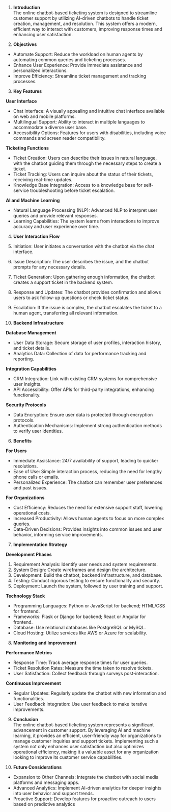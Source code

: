 
1. **Introduction**  
The online chatbot-based ticketing system is designed to streamline customer support by utilizing AI-driven chatbots to handle ticket creation, management, and resolution. This system offers a modern, efficient way to interact with customers, improving response times and enhancing user satisfaction.

2. **Objectives**  
- Automate Support: Reduce the workload on human agents by automating common queries and ticketing processes.  
- Enhance User Experience: Provide immediate assistance and personalized interactions.  
- Improve Efficiency: Streamline ticket management and tracking processes.

3. **Key Features**

**User Interface**  
- Chat Interface: A visually appealing and intuitive chat interface available on web and mobile platforms.  
- Multilingual Support: Ability to interact in multiple languages to accommodate a diverse user base.  
- Accessibility Options: Features for users with disabilities, including voice commands and screen reader compatibility.

**Ticketing Functions**  
- Ticket Creation: Users can describe their issues in natural language, with the chatbot guiding them through the necessary steps to create a ticket.  
- Ticket Tracking: Users can inquire about the status of their tickets, receiving real-time updates.  
- Knowledge Base Integration: Access to a knowledge base for self-service troubleshooting before ticket escalation.

**AI and Machine Learning**  
- Natural Language Processing (NLP): Advanced NLP to interpret user queries and provide relevant responses.  
- Learning Capabilities: The system learns from interactions to improve accuracy and user experience over time.

4. **User Interaction Flow**  
1. Initiation: User initiates a conversation with the chatbot via the chat interface.  
2. Issue Description: The user describes the issue, and the chatbot prompts for any necessary details.  
3. Ticket Generation: Upon gathering enough information, the chatbot creates a support ticket in the backend system.  
4. Response and Updates: The chatbot provides confirmation and allows users to ask follow-up questions or check ticket status.  
5. Escalation: If the issue is complex, the chatbot escalates the ticket to a human agent, transferring all relevant information.

5. **Backend Infrastructure**

**Database Management**  
- User Data Storage: Secure storage of user profiles, interaction history, and ticket details.  
- Analytics Data: Collection of data for performance tracking and reporting.

**Integration Capabilities**  
- CRM Integration: Link with existing CRM systems for comprehensive user insights.  
- API Accessibility: Offer APIs for third-party integrations, enhancing functionality.

**Security Protocols**  
- Data Encryption: Ensure user data is protected through encryption protocols.  
- Authentication Mechanisms: Implement strong authentication methods to verify user identities.

6. **Benefits**

**For Users**  
- Immediate Assistance: 24/7 availability of support, leading to quicker resolutions.  
- Ease of Use: Simple interaction process, reducing the need for lengthy phone calls or emails.  
- Personalized Experience: The chatbot can remember user preferences and past issues.

**For Organizations**  
- Cost Efficiency: Reduces the need for extensive support staff, lowering operational costs.  
- Increased Productivity: Allows human agents to focus on more complex queries.  
- Data-Driven Decisions: Provides insights into common issues and user behavior, informing service improvements.

7. **Implementation Strategy**

**Development Phases**  
1. Requirement Analysis: Identify user needs and system requirements.  
2. System Design: Create wireframes and design the architecture.  
3. Development: Build the chatbot, backend infrastructure, and database.  
4. Testing: Conduct rigorous testing to ensure functionality and security.  
5. Deployment: Launch the system, followed by user training and support.

**Technology Stack**  
- Programming Languages: Python or JavaScript for backend; HTML/CSS for frontend.  
- Frameworks: Flask or Django for backend; React or Angular for frontend.  
- Database: Use relational databases like PostgreSQL or MySQL.  
- Cloud Hosting: Utilize services like AWS or Azure for scalability.

8. **Monitoring and Improvement**

**Performance Metrics**  
- Response Time: Track average response times for user queries.  
- Ticket Resolution Rates: Measure the time taken to resolve tickets.  
- User Satisfaction: Collect feedback through surveys post-interaction.

**Continuous Improvement**  
- Regular Updates: Regularly update the chatbot with new information and functionalities.  
- User Feedback Integration: Use user feedback to make iterative improvements.

9. **Conclusion**  
The online chatbot-based ticketing system represents a significant advancement in customer support. By leveraging AI and machine learning, it provides an efficient, user-friendly way for organizations to manage customer inquiries and support tickets. Implementing such a system not only enhances user satisfaction but also optimizes operational efficiency, making it a valuable asset for any organization looking to improve its customer service capabilities.

10. **Future Considerations**  
- Expansion to Other Channels: Integrate the chatbot with social media platforms and messaging apps.  
- Advanced Analytics: Implement AI-driven analytics for deeper insights into user behavior and support trends.  
- Proactive Support: Develop features for proactive outreach to users based on predictive analytics

